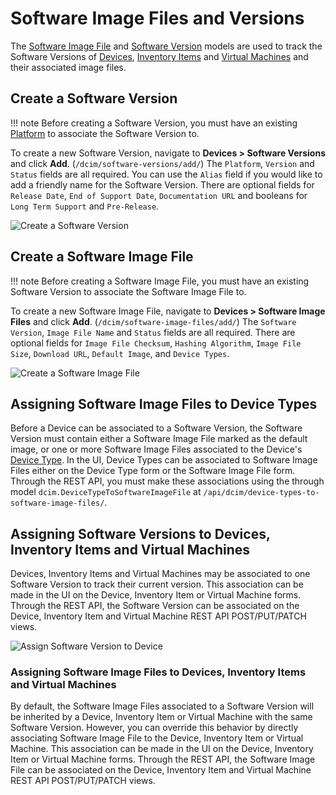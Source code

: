 # Software Image Files and Versions

The [Software Image File](../core-data-model/dcim/softwareimagefile.md) and [Software Version](../core-data-model/dcim/softwareversion.md) models are used to track the Software Versions of [Devices](../core-data-model/dcim/device.md), [Inventory Items](../core-data-model/dcim/inventoryitem.md) and [Virtual Machines](../core-data-model/virtualization/virtualmachine.md) and their associated image files.

## Create a Software Version

!!! note
    Before creating a Software Version, you must have an existing [Platform](../core-data-model/dcim/platform.md) to associate the Software Version to.

To create a new Software Version, navigate to **Devices > Software Versions** and click **Add**. (`/dcim/software-versions/add/`) The `Platform`, `Version` and `Status` fields are all required. You can use the `Alias` field if you would like to add a friendly name for the Software Version. There are optional fields for `Release Date`, `End of Support Date`, `Documentation URL` and booleans for `Long Term Support` and `Pre-Release`.

![Create a Software Version](images/software-image-files-and-versions/software-version-create.png)

## Create a Software Image File

!!! note
    Before creating a Software Image File, you must have an existing Software Version to associate the Software Image File to.

To create a new Software Image File, navigate to **Devices > Software Image Files** and click **Add**. (`/dcim/software-image-files/add/`) The `Software Version`, `Image File Name` and `Status` fields are all required. There are optional fields for `Image File Checksum`, `Hashing Algorithm`, `Image File Size`, `Download URL`, `Default Image`, and `Device Types`.

![Create a Software Image File](images/software-image-files-and-versions/software-image-file-create.png)

## Assigning Software Image Files to Device Types

Before a Device can be associated to a Software Version, the Software Version must contain either a Software Image File marked as the default image, or one or more Software Image Files associated to the Device's [Device Type](../core-data-model/dcim/devicetype.md). In the UI, Device Types can be associated to Software Image Files either on the Device Type form or the Software Image File form. Through the REST API, you must make these associations using the through model `dcim.DeviceTypeToSoftwareImageFile` at `/api/dcim/device-types-to-software-image-files/`.

## Assigning Software Versions to Devices, Inventory Items and Virtual Machines

Devices, Inventory Items and Virtual Machines may be associated to one Software Version to track their current version. This association can be made in the UI on the Device, Inventory Item or Virtual Machine forms. Through the REST API, the Software Version can be associated on the Device, Inventory Item and Virtual Machine REST API POST/PUT/PATCH views.

![Assign Software Version to Device](images/software-image-files-and-versions/assign-software-version-to-device.png)

### Assigning Software Image Files to Devices, Inventory Items and Virtual Machines

By default, the Software Image Files associated to a Software Version will be inherited by a Device, Inventory Item or Virtual Machine with the same Software Version. However, you can override this behavior by directly associating Software Image File to the Device, Inventory Item or Virtual Machine. This association can be made in the UI on the Device, Inventory Item or Virtual Machine forms. Through the REST API, the Software Image File can be associated on the Device, Inventory Item and Virtual Machine REST API POST/PUT/PATCH views.
